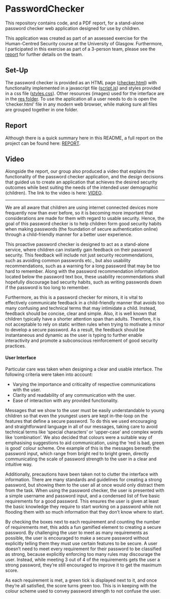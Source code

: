 # PasswordChecker

This repository contains code, and a PDF report, for a stand-alone password checker web application designed for use by children.

This application was created as part of an assessed exercise for the Human-Centred Security course at the University of Glasgow. Furthermore, I participated in this exercise as part of a 3-person team, please see the [report](Report.pdf) for further details on the team.

## Set-Up

The password checker is provided as an HTML page ([checker.html](checker.html)) with functionality implemented in a javascript file ([script.js](script.js)) and styles provided in a css file ([styles.css](styles.css)). 
Other resources (images) used for the interface are in the [res folder](res/). 
To use the application all a user needs to do is open the ‘checker.html’ file in any modern web browser, while making sure all files are grouped together in one folder.

## Report

Although there is a quick summary here in this README, a full report on the project can be found here: [REPORT](Report.pdf).

## Video

Alongside the report, our group also produced a video that explains the functionality of the password checker application, and the design decisions that guided us to create an application that achieves the desired security outcomes while best suiting the needs of the intended user demographic (children). The link to the video is here: [VIDEO](https://youtu.be/4ivnIqJ8BI8).

------------

We are all aware that children are using internet connected devices more frequently now than ever before, so it is becoming more important that considerations are made for them with regard to usable security.
Hence, the goal of this password checker is to help children form good security habits when making passwords (the foundation of secure authentication online) through a child-friendly manner for a better user experience.

This proactive password checker is designed to act as a stand-alone service, where children can instantly gain feedback on their password security.
This feedback will include not just security recommendations, such as avoiding common passwords etc., but also usability recommendations, such as a warning for a long password that may be too hard to remember.
Along with the password recommendation information located below the password text box, these usability recommendations shall hopefully discourage bad security habits, such as writing passwords down if the password is too long to remember.

Furthermore, as this is a password checker for minors, it is vital to effectively communicate feedback in a child-friendly manner that avoids too many confusing and technical terms that may intimidate a child.
Instead, feedback should be concise, clear and simple.
Also, it is well known that children typically have a shorter attention span than adults.
Therefore, it is not acceptable to rely on static written rules when trying to motivate a minor to develop a secure password.
As a result, the feedback should be instantaneous and dynamic as the user is typing to further enable interactivity and promote a subconscious reinforcement of good security practices.

#### User Interface

Particular care was taken when designing a clear and usable interface.
The following criteria were taken into account:
* Varying the importance and criticality of respective communications with the user.
* Clarity and readability of any communication with the user.
* Ease of interaction with any provided functionality.

Messages that we show to the user must be easily understandable to young children so that even the youngest users are kept in-the-loop on the features that define a secure password.
To do this we used encouraging and straightforward language in all of our messages, taking care to avoid technical terms like ‘special characters’ or ‘upper-case’ and complex words like ‘combination’.
We also decided that colours were a suitable way of emphasising suggestions to aid communication, using the ‘red is bad, green is good’ colour scheme.
One example of this is the messages beneath the password input, which range from bright red to bright green, directly communicating the scale of password strength to the user in a clear and intuitive way.

Additionally, precautions have been taken not to clutter the interface with information.
There are many standards and guidelines for creating a strong password, but showing them to the user all at once would only distract them from the task.
When using the password checker, the user is presented with a simple username and password input, and a condensed list of five basic requirements for a good password.
This ensures the user is given at least the basic knowledge they require to start working on a password while not flooding them with so much information that they don’t know where to start.

By checking the boxes next to each requirement and counting the number of requirements met, this adds a fun gamified element to creating a secure password.
By challenging the user to meet as many requirements as possible, the user is encouraged to make a secure password without explicitly telling them they must use certain features to be secure.
A user doesn’t need to meet every requirement for their password to be classified as strong, because explicitly enforcing too many rules may discourage the user.
Instead, while meeting 3 out of 4 of the requirements gets the user a strong password, they’re still encouraged to improve it to get the maximum score.

As each requirement is met, a green tick is displayed next to it, and once they’re all satisfied, the score turns green too.
This is in keeping with the colour scheme used to convey password strength to not confuse the user.
